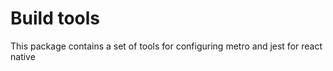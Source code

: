 # Build tools

This package contains a set of tools for configuring metro and jest for react native
